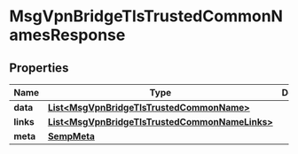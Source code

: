 

# MsgVpnBridgeTlsTrustedCommonNamesResponse


## Properties

| Name | Type | Description | Notes |
|------------ | ------------- | ------------- | -------------|
|**data** | [**List&lt;MsgVpnBridgeTlsTrustedCommonName&gt;**](MsgVpnBridgeTlsTrustedCommonName.md) |  |  [optional] |
|**links** | [**List&lt;MsgVpnBridgeTlsTrustedCommonNameLinks&gt;**](MsgVpnBridgeTlsTrustedCommonNameLinks.md) |  |  [optional] |
|**meta** | [**SempMeta**](SempMeta.md) |  |  |



